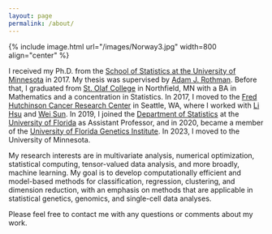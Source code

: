 ```yaml
---
layout: page
permalink: /about/
---
```


{% include image.html url="/images/Norway3.jpg" width=800 align="center" %}


I received my Ph.D. from the [School of Statistics at the University of Minnesota](http://stat.umn.edu) in 2017. My thesis was supervised by [Adam J. Rothman](http://users.stat.umn.edu/~arothman). Before that, I graduated from [St. Olaf College](https://wp.stolaf.edu/) in Northfield, MN with a BA in Mathematics and a concentration in Statistics. In 2017, I moved to the [Fred Hutchinson Cancer Research Center](https://www.fredhutch.org/en.html) in Seattle, WA, where I worked with [Li Hsu](https://www.fredhutch.org/en/labs/profiles/hsu-li.html) and [Wei Sun](https://research.fhcrc.org/sun/en.html). In 2019, I joined the [Department of Statistics](http://stat.ufl.edu/) at the [University of Florida](http://ufl.edu/) as Assistant Professor, and in 2020, became a member of the [University of Florida Genetics Institute](http://ufgi.ufl.edu/). In 2023, I moved to the University of Minnesota. 

My research interests are in multivariate analysis, numerical optimization, statistical computing, tensor-valued data analysis, and more broadly, machine learning. My goal is to develop computationally efficient and model-based methods for classification, regression, clustering, and dimension reduction, with an emphasis on methods that are applicable in statistical genetics, genomics, and single-cell data analyses. 

Please feel free to contact me with any questions or comments about my work. 
